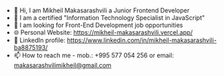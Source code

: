 ### 
*  👋 Hi, I am Mikheil Makasarashvili a Junior Frontend Developer
*  📜 I am a certified "Information Technology Specialist in JavaScript"
*  💼 I am looking for Front-End Development job opportunities
*  🌐 Personal Website: https://mikheil-makasarashvili.vercel.app/
*  🔗 LinkedIn profile: https://www.linkedin.com/in/mikheil-makasarashvili-ba8875193/
*  📫 How to reach me - mob.: +995 577 054 256 or email: makasarashvilimikheil@gmail.com
